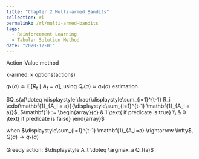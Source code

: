 ```yaml
---
title: "Chapter 2 Multi-armed Bandits"
collection: rl
permalink: /rl/multi-armed-bandits
tags:
  - Reinforcement Learning
  - Tabular Solution Method
date: "2020-12-01"
--- 
```

Action-Value method

k-armed: k options(actions)

$q_*(a) \doteq \mathbb{E}[R_t\mid A_t = a]$, using $Q_t(a) \approx q_*(a)$ estimation.

$Q_s(a)\doteq \displaystyle \frac{\displaystyle\sum_{i=1}^{t-1} R_i \cdot\mathbf{1}_{A_i = a}}{\displaystyle\sum_{i=1}^{t-1}  \mathbf{1}_{A_i = a}}$, $\mathbf{1} := \begin{array}{c}
     & 1 \text{ if predicate is true} \\
     & 0 \text{ if predicate is false}
\end{array}$

when $\displaystyle\sum_{i=1}^{t-1} \mathbf{1}_{A_i=a} \rightarrow \infty$, $Q(a) \rightarrow q_*(a)$

Greedy action: $\displaystyle A_t \doteq \argmax_a Q_t(a)$